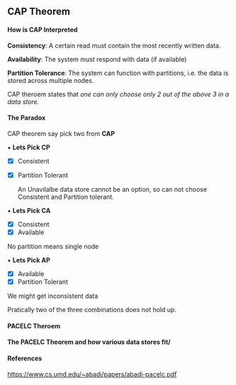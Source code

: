 ## CAP Theorem


#### How is CAP Interpreted

**Consistency**: A certain read must contain the most recently written data.

**Availability**: The system must respond with data (if available)

**Partition Tolerance**: The system can function with partitions, i.e. the data is stored across multiple nodes.

CAP theroem states that _one can only choose only 2 out of the above 3 in a data store._


#### The Paradox
CAP theorem say pick two from **CAP**
 

 ▪️ **Lets Pick CP**
- [x] Consistent
- [x] Partition Tolerant

  An Unavilalbe data store cannot be an option, so can not choose Consistent and Partition tolerant.
 
 ▪️ **Lets Pick CA**
- [x] Consistent
- [x] Available

No partition means single node 


▪️ **Lets Pick AP**
- [x] Available
- [x] Partition Tolerant

We might get inconsistent data

Pratically two of the three combinations does not hold up.


#### PACELC Theroem


#### The PACELC Theorem and how various data stores fit/

#### References

https://www.cs.umd.edu/~abadi/papers/abadi-pacelc.pdf
